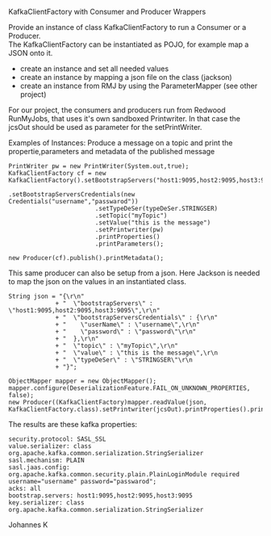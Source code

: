 KafkaClientFactory with Consumer and Producer Wrappers

Provide an instance of class KafkaClientFactory to run a Consumer or a Producer.<br>
The KafkaClientFactory can be instantiated as POJO, for example map a JSON onto it.
- create an instance and set all needed values
- create an instance by mapping a json file on the class (jackson)
- create an instance from RMJ by using the ParameterMapper (see other project)

For our project, the consumers and producers run from Redwood RunMyJobs, that uses it's own sandboxed Printwriter. In that case the jcsOut should be used as parameter for the setPrintWriter.

Examples of Instances:
Produce a message on a topic and print the propertie,parameters and metadata of the published message
```
PrintWriter pw = new PrintWriter(System.out,true);
KafkaClientFactory cf = new KafkaClientFactory().setBootstrapServers("host1:9095,host2:9095,host3:9095")
                                                .setBootstrapServersCredentials(new Credentials("username","passwarod"))
						.setTypeDeSer(typeDeSer.STRINGSER)
						.setTopic("myTopic")
						.setValue("this is the message")
						.setPrintwriter(pw)
						.printProperties()
						.printParameters();

new Producer(cf).publish().printMetadata();
```
This same producer can also be setup from a json. Here Jackson is needed to map the json on the values in an instantiated class.
```
String json = "{\r\n"
             + "  \"bootstrapServers\" : \"host1:9095,host2:9095,host3:9095\",\r\n"
             + "  \"bootstrapServersCredentials\" : {\r\n"
             + "    \"userName\" : \"username\",\r\n"
             + "    \"password\" : \"password\"\r\n"
             + "  },\r\n"
             + "  \"topic\" : \"myTopic\",\r\n"
             + "  \"value\" : \"this is the message\",\r\n
             + "  \"typeDeSer\" : \"STRINGSER\"\r\n
             + "}";

ObjectMapper mapper = new ObjectMapper();
mapper.configure(DeserializationFeature.FAIL_ON_UNKNOWN_PROPERTIES, false);		
new Producer((KafkaClientFactory)mapper.readValue(json, KafkaClientFactory.class).setPrintwriter(jcsOut).printProperties().printParameters()).publish().printMetadata();
```

The results are these kafka properties:
```
security.protocol: SASL_SSL
value.serializer: class org.apache.kafka.common.serialization.StringSerializer
sasl.mechanism: PLAIN
sasl.jaas.config: org.apache.kafka.common.security.plain.PlainLoginModule required username="username" password="passwarod";
acks: all
bootstrap.servers: host1:9095,host2:9095,host3:9095
key.serializer: class org.apache.kafka.common.serialization.StringSerializer
```


Johannes K
